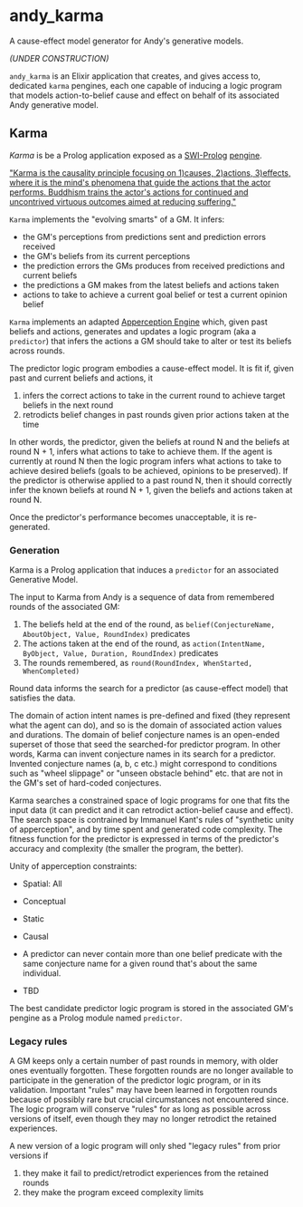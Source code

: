 # andy_karma
A cause-effect model generator for Andy's generative models.

*(UNDER CONSTRUCTION)*

`andy_karma` is an Elixir application that creates, and gives access to, dedicated `karma` pengines, each one capable of inducing a logic program that models action-to-belief cause and effect on behalf of its associated Andy generative model. 

## Karma

*Karma* is be a Prolog application exposed as a [SWI-Prolog](https://www.swi-prolog.org/) [pengine](https://pengines.swi-prolog.org/docs/index.html).

["Karma is the causality principle focusing on 1)causes, 2)actions, 3)effects, where it is the mind's phenomena that guide the actions that the actor performs. Buddhism trains the actor's actions for continued and uncontrived virtuous outcomes aimed at reducing suffering."](https://en.wikipedia.org/wiki/Causality#Buddhist_philosophy)

`Karma` implements the "evolving smarts" of a GM. It infers:
 * the GM's perceptions from predictions sent and prediction errors received
 * the GM's beliefs from its current perceptions
 * the prediction errors the GMs produces from received predictions and current beliefs
 * the predictions a GM makes from the latest beliefs and actions taken
 * actions to take to achieve a current goal belief or test a current opinion belief

`Karma` implements an adapted [Apperception Engine](https://arxiv.org/pdf/1910.02227.pdf) which, given past beliefs and actions, generates and updates a logic program (aka a `predictor`) that infers the actions a GM should take to alter or test its beliefs across rounds.

The predictor logic program embodies a cause-effect model. It is fit if, given past and current beliefs and actions, it

1. infers the correct actions to take in the current round to achieve target beliefs in the next round
2. retrodicts belief changes in past rounds given prior actions taken at the time

In other words, the predictor, given the beliefs at round N and the beliefs at round N + 1, infers what actions to take to achieve them. If the agent is currently at round N then the logic program infers what actions to take to achieve desired beliefs (goals to be achieved, opinions to be preserved). If the predictor is otherwise applied to a past round N, then it should correctly infer the known beliefs at round N + 1, given the beliefs and actions taken at round N.

Once the predictor's performance becomes unacceptable, it is re-generated.

### Generation

Karma is a Prolog application that induces a `predictor` for an associated Generative Model.

The input to Karma from Andy is a sequence of data from remembered rounds of the associated GM:
1. The beliefs held at the end of the round, as `belief(ConjectureName, AboutObject, Value, RoundIndex)` predicates
2. The actions taken at the end of the round, as `action(IntentName, ByObject, Value, Duration, RoundIndex)` predicates
3. The rounds remembered, as `round(RoundIndex, WhenStarted, WhenCompleted)`

Round data informs the search for a predictor (as cause-effect model) that satisfies the data.

The domain of action intent names is pre-defined and fixed (they represent what the agent can do), and so is the domain of associated action values and durations. The domain of belief conjecture names is an open-ended superset of those that seed the searched-for predictor program. In other words, Karma can invent conjecture names in its search for a predictor. Invented conjecture names (a, b, c etc.) might correspond to conditions such as "wheel slippage" or "unseen obstacle behind" etc. that are not in the GM's set of hard-coded conjectures.

Karma searches a constrained space of logic programs for one that fits the input data (it can predict and it can retrodict action-belief cause and effect). The search space is contrained by Immanuel Kant's rules of "synthetic unity of apperception", and by time spent and generated code complexity. The fitness function for the predictor is expressed in terms of the predictor's accuracy and complexity (the smaller the program, the better).

Unity of apperception constraints:

* Spatial: All 
* Conceptual
* Static
* Causal

* A predictor can never contain more than one belief predicate with the same conjecture name for a given round that's about the same individual.
* TBD

The best candidate predictor logic program is stored in the associated GM's pengine as a Prolog module named `predictor`.

### Legacy rules

A GM keeps only a certain number of past rounds in memory, with older ones eventually forgotten. These forgotten rounds are no longer available to participate in the generation of the predictor logic program, or in its validation. Important "rules" may have been learned in forgotten rounds because of possibly rare but crucial circumstances not encountered since. The logic program will conserve "rules" for as long as possible across versions of itself, even though they may no longer retrodict the retained experiences. 

A new version of a logic program will only shed "legacy rules" from prior versions if

1. they make it fail to predict/retrodict experiences from the retained rounds
2. they make the program exceed complexity limits
